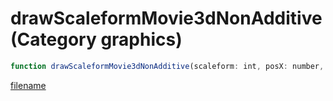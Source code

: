 # drawScaleformMovie3dNonAdditive (Category graphics)

```js
function drawScaleformMovie3dNonAdditive(scaleform: int, posX: number, posY: number, posZ: number, rotX: number, rotY: number, rotZ: number, p7: number, p8: number, p9: number, scaleX: number, scaleY: number, scaleZ: number, p13: number): void
```

[filename](drawScaleformMovie3dNonAdditive_m.md ':include')